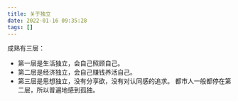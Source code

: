 ```yaml
---
title: 关于独立
date: 2022-01-16 09:35:28
tags: []
---
```


成熟有三层：

- 第一层是生活独立，会自己照顾自己。
- 第二层是经济独立，会自己赚钱养活自己。
- 第三层是思想独立，没有分享欲，没有对认同感的追求。
都市人一般都停在第二层，所以普遍地感到孤独。
